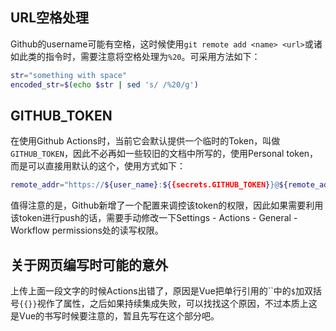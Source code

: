 ## URL空格处理

Github的username可能有空格，这时候使用`git remote add <name> <url>`或诸如此类的指令时，需要注意将空格处理为`%20`。可采用方法如下：

```bash
str="something with space"
encoded_str=$(echo $str | sed 's/ /%20/g')
```

## GITHUB_TOKEN

在使用Github Actions时，当前它会默认提供一个临时的Token，叫做`GITHUB_TOKEN`，因此不必再如一些较旧的文档中所写的，使用Personal token，而是可以直接用默认的这个，使用方式如下：

```bash
remote_addr="https://${user_name}:${{secrets.GITHUB_TOKEN}}@${remote_addr}"
```

值得注意的是，Github新增了一个配置来调控该token的权限，因此如果需要利用该token进行push的话，需要手动修改一下Settings - Actions - General - Workflow permissions处的读写权限。

## 关于网页编写时可能的意外

上传上面一段文字的时候Actions出错了，原因是Vue把单行引用的\`\`中的`$`加双括号`{{}}`视作了属性，之后如果持续集成失败，可以找找这个原因，不过本质上这是Vue的书写时候要注意的，暂且先写在这个部分吧。